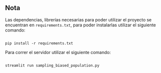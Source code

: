 ##  Nota

Las dependencias, librerías necesarias para poder utilizar el proyecto se encuentran en `requirements.txt`, para poder instalarlas utilizar el siguiente comando:
```

pip install -r requirements.txt

```
Para correr el servidor utilizar el siguiente comando:

```

streamlit run sampling_biased_population.py

```
